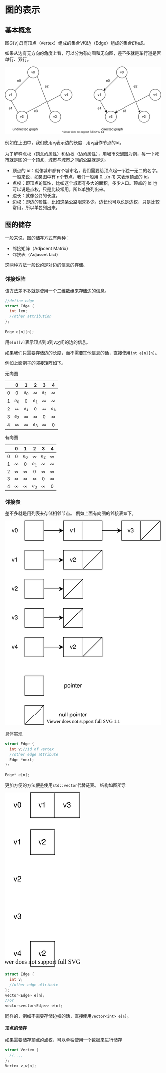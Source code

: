 # 图的表示

## 基本概念

图$G(V, E)$有顶点（Vertex）组成的集合$V$和边（Edge）组成的集合$E$构成。

如果从边有无方向的角度上看，可以分为有向图和无向图，差不多就是车行道是否单行、双行。

![](graph-represence/classification-by-edge.drawio.svg)

例如在上图中，我们使用$e_i$表示边的长度，用$v_i$当作节点的id。

为了解释点权（顶点的属性）和边权（边的属性），用城市交通图为例，每一个城市就是图的一个顶点，城市与城市之间的公路就是边。

- 顶点的 id：就像城市都有个城市名，我们需要给顶点起一个独一无二的名字。一般来说，如果图中有 n个节点，我们一般用 0...(n-1) 来表示顶点的 id。
- 点权：即顶点的属性，比如这个城市有多大的面积，多少人口。顶点的 id 也可以说是点权，只是比较常用，所以单独列出来。
- 边长：就像公路的长度。
- 边权：即边的属性，比如这条公路限速多少。边长也可以说是边权，只是比较常用，所以单独列出来。

## 图的储存

一般来说，图的储存方式有两种：
- 邻接矩阵（Adjacent Matrix）
- 邻接表（Adjacent List）

这两种方法一般说的是对边的信息的存储。

### 邻接矩阵

该方法差不多就是使用一个二维数组来存储边的信息。

```cpp
//define edge
struct Edge {
  int len;
  //other attribution
};

Edge e[n][n];
```

用`e[u][v]`表示顶点到$u$到$v$之间的边的信息。

如果我们只需要存储边的长度，而不需要其他信息的话，直接使用`int e[n][n]`。

例如上面例子的邻接矩阵如下。

无向图

||0|1|2|3|4|
|:-:|:-:|:-:|:-:|:-:|:-:|
|0|$0$|$e_0$|$\infty$|$e_2$|$\infty$|
|1|$e_0$|$0$|$e_1$|$\infty$|$\infty$|
|2|$\infty$|$e_1$|$0$|$\infty$|$e_3$|
|3|$e_2$|$\infty$|$\infty$|$0$|$\infty$|
|4|$\infty$|$\infty$|$e_3$|$\infty$|$0$|

有向图

||0|1|2|3|4|
|:-:|:-:|:-:|:-:|:-:|:-:|
|0|$0$|$e_0$|$\infty$|$e_2$|$\infty$|
|1|$\infty$|$0$|$e_1$|$\infty$|$\infty$|
|2|$\infty$|$\infty$|$0$|$\infty$|$\infty$|
|3|$\infty$|$\infty$|$\infty$|$0$|$\infty$|
|4|$\infty$|$\infty$|$e_3$|$\infty$|$0$|

### 邻接表

差不多就是用列表来存储相邻节点。
例如上面有向图的邻接表如下。

![](graph-represence/adajecent-list-example.drawio.svg)

具体实现
```cpp
struct Edge {
  int v;//id of vertex
  //other edge attribute
  Edge *next;
};

Edge* e[n];
```

更加方便的方法便是使用`std::vector`代替链表。
结构如图所示

![](graph-represence/adajecent-vector-example.drawio.svg)

```cpp
struct Edge {
  int v;
  //other edge attribute
};
vector<Edge> e[n];
//or
vector<vector<Edge>> e(n);
```

同样的，例如不需要存储边权的话，直接使用`vector<int> e[n]`。

#### 顶点的储存

如果需要储存顶点的点权，可以单独使用一个数据来进行储存

```cpp
struct Vertex {
  //....
};
Vertex v_w[n];
```